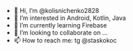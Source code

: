 - 👋 Hi, I’m @kolisnichenko2828
- 👀 I’m interested in Android, Kotlin, Java
- 🌱 I’m currently learning Firebase
- 💞️ I’m looking to collaborate on ...
- 📫 How to reach me: tg @staskokoc

<!---
kolisnichenko2828/kolisnichenko2828 is a ✨ special ✨ repository because its `README.md` (this file) appears on your GitHub profile.
You can click the Preview link to take a look at your changes.
--->
